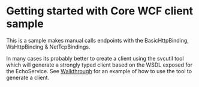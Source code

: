 # Getting started with Core WCF client sample

This is a sample makes manual calls endpoints with the BasicHttpBinding, WsHttpBinding & NetTcpBindings.

In many cases its probably better to create a client using the svcutil tool which will generate a strongly typed client based on the WSDL exposed for the EchoService. See [Walkthrough](https://github.com/CoreWCF/CoreWCF/blob/main/Documentation/Walkthrough.md) for an example of how to use the tool to generate a client.
